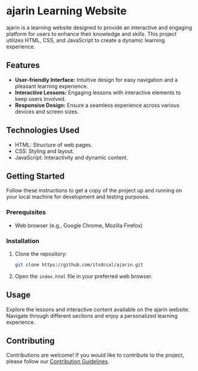 # ajarin Learning Website

ajarin is a learning website designed to provide an interactive and engaging platform for users to enhance their knowledge and skills. This project utilizes HTML, CSS, and JavaScript to create a dynamic learning experience.

## Features

- **User-friendly Interface:** Intuitive design for easy navigation and a pleasant learning experience.
- **Interactive Lessons:** Engaging lessons with interactive elements to keep users involved.
- **Responsive Design:** Ensure a seamless experience across various devices and screen sizes.

## Technologies Used

- HTML: Structure of web pages.
- CSS: Styling and layout.
- JavaScript: Interactivity and dynamic content.

## Getting Started

Follow these instructions to get a copy of the project up and running on your local machine for development and testing purposes.

### Prerequisites

- Web browser (e.g., Google Chrome, Mozilla Firefox)

### Installation

1. Clone the repository:

    ```bash
    git clone https://github.com/itsdccal/ajarin.git
    ```

2. Open the `index.html` file in your preferred web browser.

## Usage

Explore the lessons and interactive content available on the ajarin website. Navigate through different sections and enjoy a personalized learning experience.

## Contributing

Contributions are welcome! If you would like to contribute to the project, please follow our [Contribution Guidelines](CONTRIBUTING.md).

